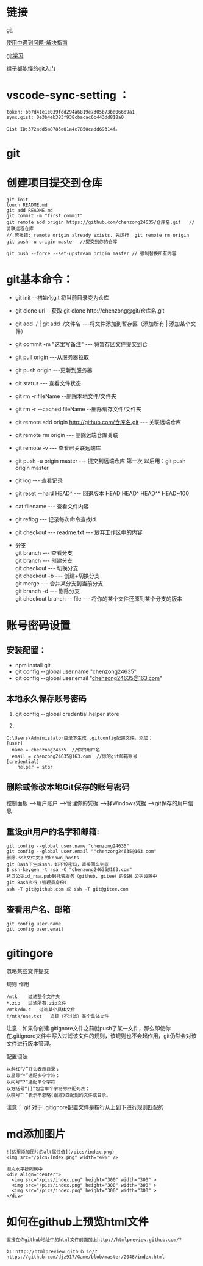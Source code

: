 # 链接
[git](https://git-scm.com/book/zh/v2)

[使用中遇到问题-解决指南](https://github.com/k88hudson/git-flight-rules/blob/master/README_zh-CN.md)

[git学习](https://learngitbranching.js.org/?demo)

[猴子都能懂的git入门](https://backlog.com/git-tutorial/cn/contents/)

# vscode-sync-setting ：
>
    token: bb7d41e1e039fdd294a6819e7305b73bd066d9a1
    sync.gist: 0e3b4eb383f938cbacac6b443dd818a0

    Gist ID:372add5a8785e01a4c7850cadd69314f。

# git

# 创建项目提交到仓库
>
    git init 
    touch README.md
    git add README.md
    git commit -m "first commit"
    git remote add origin https://github.com/chenzong24635/仓库名.git   //关联远程仓库
    //,若报错: remote origin already exists. 先运行  git remote rm origin  	  
    git push -u origin master  //提交到你的仓库

    git push --force --set-upstream origin master // 强制替换所有内容




# git基本命令：
* git init  --初始化git 将当前目录变为仓库
* git clone url   --获取  git clone http://chenzong@git/仓库名.git
* git add ./  |  git add ./文件名   ---将文件添加到暂存区（添加所有 | 添加某个文件）
* git commit  -m "这里写备注"  --- 将暂存区文件提交到仓 
* git pull origin  ---从服务器拉取
* git push origin  ---更新到服务器
* git status  --- 查看文件状态
* git rm -r fileName --删除本地文件/文件夹
* git rm -r --cached fileName --删除缓存文件/文件夹

* git remote add origin http://github.com/仓库名.git --- 关联远端仓库
* git remote rm origin  --- 删除远端仓库关联
* git remote -v  --- 查看已关联远端库
* git push -u origin master  --- 提交到远端仓库 第一次 以后用：git push origin master

* git log   --- 查看记录
* git reset --hard HEAD^  --- 回退版本 HEAD HEAD^  HEAD^^ HEAD~100
* cat filename  --- 查看文件内容
* git reflog  --- 记录每次命令查找id
* git checkout --- readme.txt  --- 放弃工作区中的内容


* 分支  
git branch --- 查看分支   
git branch <name>  --- 创建分支  
git checkout <name> --- 切换分支  
git checkout -b <name> --- 创建+切换分支  
git merge <name>  --- 合并某分支到当前分支  
git branch -d <name>  --- 删除分支  
git checkout branch -- file  --- 将你的某个文件还原到某个分支的版本

# 账号密码设置
## 安装配置：

* npm install git
* git config --global user.name "chenzong24635"
* git config --global user.email "chenzong24635@163.com"

## 本地永久保存账号密码
1. 
    git config --global credential.helper store

2. 
>
    C:\Users\Administator目录下生成 .gitconfig配置文件。添加：
    [user]
      name = chenzong24635  //你的用户名
      email = chenzong24635@163.com  //你的git邮箱账号
    [credential]
        helper = stor

## 删除或修改本地Git保存的账号密码
控制面板 -->用户账户 -->管理你的凭据 -->择Windows凭据 -->git保存的用户信息


## 重设git用户的名字和邮箱:
>
    git config --global user.name "chenzong24635"
    git config --global user.email ""chenzong24635@163.com"
    删除.ssh文件夹下的known_hosts 
    git Bash下生成ssh，如不设密码，直接回车到底 
    $ ssh-keygen -t rsa -C "chenzong24635@163.com"
    拷贝公钥id_rsa.pub到托管服务（github, gitee）的SSH 公钥设置中 
    git Bash执行（管理员身份） 
    ssh -T git@github.com 或 ssh -T git@gitee.com 

## 查看用户名、邮箱
>
    git config user.name
    git config user.email


# gitingore
忽略某些文件提交

规则  作用
>
    /mtk    过滤整个文件夹
    *.zip   过滤所有.zip文件
    /mtk/do.c   过滤某个具体文件
    !/mtk/one.txt   追踪（不过滤）某个具体文件

注意：如果你创建.gitignore文件之前就push了某一文件，那么即使你在.gitignore文件中写入过滤该文件的规则，该规则也不会起作用，git仍然会对该文件进行版本管理。


配置语法
>
    以斜杠“/”开头表示目录；
    以星号“*”通配多个字符；
    以问号“?”通配单个字符
    以方括号“[]”包含单个字符的匹配列表；
    以叹号“!”表示不忽略(跟踪)匹配到的文件或目录。

注意： git 对于 .gitignore配置文件是按行从上到下进行规则匹配的




# md添加图片
    ![这里添加图片的alt属性值](/pics/index.png)
    <img src="/pics/index.png" width="49%" />

    图片水平排列居中
    <div align="center">
      <img src="/pics/index.png" height="300" width="300" >
      <img src="/pics/index.png" height="300" width="300" >
      <img src="/pics/index.png" height="300" width="300" >
    </div>
    
# 如何在github上预览html文件

    直接在你github地址中的html文件前面加上http://htmlpreview.github.com/?

    如：http://htmlpreview.github.io/?https://github.com/djz917/Game/blob/master/2048/index.html